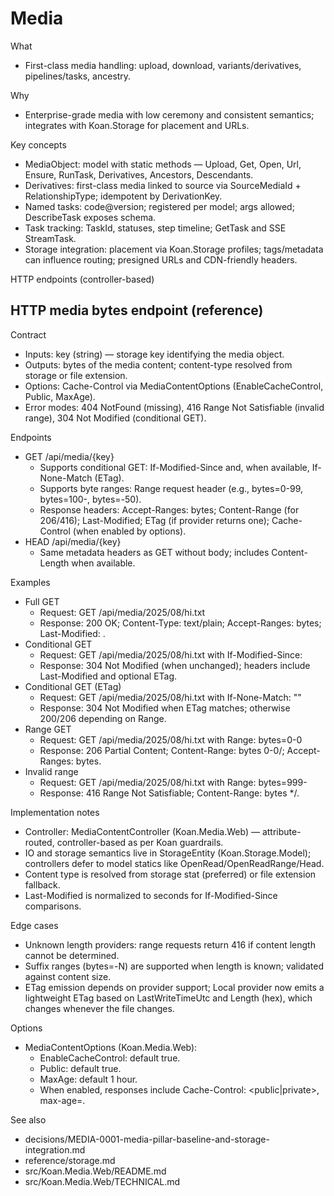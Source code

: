# Media

What
- First-class media handling: upload, download, variants/derivatives, pipelines/tasks, ancestry.

Why
- Enterprise-grade media with low ceremony and consistent semantics; integrates with Koan.Storage for placement and URLs.

Key concepts
- MediaObject<T>: model with static methods — Upload, Get, Open, Url, Ensure, RunTask, Derivatives, Ancestors, Descendants.
- Derivatives: first-class media linked to source via SourceMediaId + RelationshipType; idempotent by DerivationKey.
- Named tasks: code@version; registered per model; args allowed; DescribeTask exposes schema.
- Task tracking: TaskId, statuses, step timeline; GetTask and SSE StreamTask.
- Storage integration: placement via Koan.Storage profiles; tags/metadata can influence routing; presigned URLs and CDN-friendly headers.

HTTP endpoints (controller-based)
## HTTP media bytes endpoint (reference)

Contract
- Inputs: key (string) — storage key identifying the media object.
- Outputs: bytes of the media content; content-type resolved from storage or file extension.
- Options: Cache-Control via MediaContentOptions (EnableCacheControl, Public, MaxAge).
- Error modes: 404 NotFound (missing), 416 Range Not Satisfiable (invalid range), 304 Not Modified (conditional GET).

Endpoints
- GET /api/media/{key}
	- Supports conditional GET: If-Modified-Since and, when available, If-None-Match (ETag).
	- Supports byte ranges: Range request header (e.g., bytes=0-99, bytes=100-, bytes=-50).
	- Response headers: Accept-Ranges: bytes; Content-Range (for 206/416); Last-Modified; ETag (if provider returns one); Cache-Control (when enabled by options).
- HEAD /api/media/{key}
	- Same metadata headers as GET without body; includes Content-Length when available.

Examples
- Full GET
	- Request: GET /api/media/2025/08/hi.txt
	- Response: 200 OK; Content-Type: text/plain; Accept-Ranges: bytes; Last-Modified: <rfc1123>.
- Conditional GET
	- Request: GET /api/media/2025/08/hi.txt with If-Modified-Since: <rfc1123>
	- Response: 304 Not Modified (when unchanged); headers include Last-Modified and optional ETag.
 - Conditional GET (ETag)
	- Request: GET /api/media/2025/08/hi.txt with If-None-Match: "<etag>"
	- Response: 304 Not Modified when ETag matches; otherwise 200/206 depending on Range.
- Range GET
	- Request: GET /api/media/2025/08/hi.txt with Range: bytes=0-0
	- Response: 206 Partial Content; Content-Range: bytes 0-0/<total>; Accept-Ranges: bytes.
- Invalid range
	- Request: GET /api/media/2025/08/hi.txt with Range: bytes=999-
	- Response: 416 Range Not Satisfiable; Content-Range: bytes */<total>.

Implementation notes
- Controller: MediaContentController<TEntity> (Koan.Media.Web) — attribute-routed, controller-based as per Koan guardrails.
- IO and storage semantics live in StorageEntity<TEntity> (Koan.Storage.Model); controllers defer to model statics like OpenRead/OpenReadRange/Head.
- Content type is resolved from storage stat (preferred) or file extension fallback.
- Last-Modified is normalized to seconds for If-Modified-Since comparisons.

Edge cases
- Unknown length providers: range requests return 416 if content length cannot be determined.
- Suffix ranges (bytes=-N) are supported when length is known; validated against content size.
- ETag emission depends on provider support; Local provider now emits a lightweight ETag based on LastWriteTimeUtc and Length (hex), which changes whenever the file changes.

Options
- MediaContentOptions (Koan.Media.Web):
	- EnableCacheControl: default true.
	- Public: default true.
	- MaxAge: default 1 hour.
	- When enabled, responses include Cache-Control: <public|private>, max-age=<seconds>.

See also
- decisions/MEDIA-0001-media-pillar-baseline-and-storage-integration.md
- reference/storage.md
 - src/Koan.Media.Web/README.md
 - src/Koan.Media.Web/TECHNICAL.md
